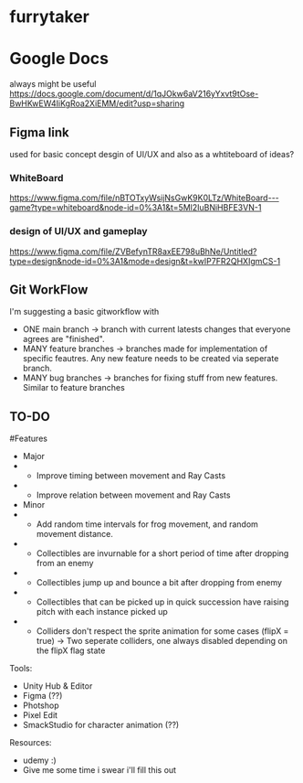 # furrytaker

# Google Docs
always might be useful
https://docs.google.com/document/d/1qJOkw6aV216yYxvt9tOse-BwHKwEW4IiKgRoa2XiEMM/edit?usp=sharing

## Figma link
used for basic concept desgin of UI/UX 
and also as a whtiteboard of ideas? 
### WhiteBoard
https://www.figma.com/file/nBTOTxyWsijNsGwK9K0LTz/WhiteBoard---game?type=whiteboard&node-id=0%3A1&t=5Ml2IuBNiHBFE3VN-1
### design of UI/UX and gameplay
https://www.figma.com/file/ZVBefynTR8axEE798uBhNe/Untitled?type=design&node-id=0%3A1&mode=design&t=kwIP7FR2QHXIgmCS-1

## Git WorkFlow
I'm suggesting a basic gitworkflow with
- ONE main branch -> branch with current latests changes that everyone agrees are "finished".
- MANY feature branches -> branches made for implementation of specific feautres. Any new feature needs to be created via seperate branch.
- MANY bug branches -> branches for fixing stuff from new features. Similar to feature branches

## TO-DO
#Features
- Major
- - Improve timing between movement and Ray Casts
- - Improve relation between movement and Ray Casts 
- Minor
- - Add random time intervals for frog movement, and random movement distance.
- - Collectibles are invurnable for a short period of time after dropping from an enemy
- - Collectibles jump up and bounce a bit after dropping from enemy
- - Collectibles that can be picked up in quick succession have raising pitch with each instance picked up
- - Colliders don't respect the sprite animation for some cases (flipX = true) -> Two seperate colliders, one always disabled depending on the flipX flag state


Tools:
- Unity Hub & Editor
- Figma (??)
- Photshop
- Pixel Edit
- SmackStudio for character animation (??)

Resources:
- udemy :)
- Give me some time i swear i'll fill this out
